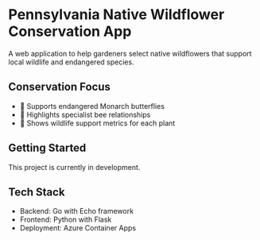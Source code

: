 # Pennsylvania Native Wildflower Conservation App

A web application to help gardeners select native wildflowers that support local wildlife and endangered species.

## Conservation Focus
- 🦋 Supports endangered Monarch butterflies
- 🐝 Highlights specialist bee relationships  
- 🌿 Shows wildlife support metrics for each plant

## Getting Started
This project is currently in development.

## Tech Stack
- Backend: Go with Echo framework
- Frontend: Python with Flask
- Deployment: Azure Container Apps